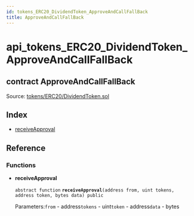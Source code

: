 ```yaml
---
id: tokens_ERC20_DividendToken_ApproveAndCallFallBack
title: ApproveAndCallFallBack
---
```


# api\_tokens\_ERC20\_DividendToken\_ApproveAndCallFallBack

## contract ApproveAndCallFallBack

Source: [tokens/ERC20/DividendToken.sol](https://github.com/MyBitFoundation/MyBit-Network.tech//blob/v0.0.0/contracts/tokens/ERC20/DividendToken.sol)

## Index

* [receiveApproval](https://github.com/MyBitFoundation/MyBit-Network.tech/tree/9bb35f4e2608f44c29e1b398fa64e00a295d0ed2/docgen/docs/tokens_ERC20_DividendToken_ApproveAndCallFallBack.html#receiveApproval)

## Reference

### Functions

* **receiveApproval**

  `abstract function` **`receiveApproval`**`(address from, uint tokens, address token, bytes data) public`

  Parameters:`from` - address`tokens` - uint`token` - address`data` - bytes

